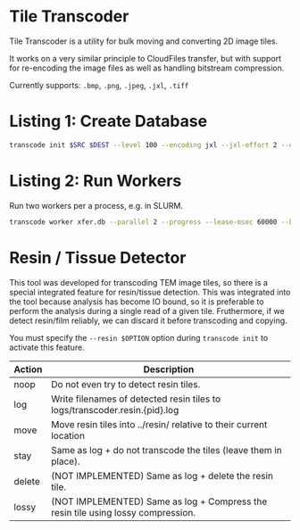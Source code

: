Tile Transcoder
===============

Tile Transcoder is a utility for bulk moving and converting 2D image tiles.

It works on a very similar principle to CloudFiles transfer, but with support for re-encoding the image files as well as handling bitstream compression.

Currently supports: `.bmp`, `.png`, `.jpeg`, `.jxl`, `.tiff`

# Listing 1: Create Database

```bash
transcode init $SRC $DEST --level 100 --encoding jxl --jxl-effort 2 --db xfer.db
```

# Listing 2: Run Workers

Run two workers per a process, e.g. in SLURM.

```bash
transcode worker xfer.db --parallel 2 --progress --lease-msec 60000 --block-size 20
```

# Resin / Tissue Detector

This tool was developed for transcoding TEM image tiles, so there is a special integrated feature for resin/tissue detection. This was integrated into the tool because analysis has become IO bound, so it is preferable to perform the analysis during a single read of a given tile. Fruthermore, if we detect resin/film reliably, we can discard it before transcoding and copying.

You must specify the `--resin $OPTION` option during `transcode init` to activate this feature.


| Action | Description                                                                      |
|--------|----------------------------------------------------------------------------------|
| noop   | Do not even try to detect resin tiles.                                           |
| log    | Write filenames of detected resin tiles to logs/transcoder.resin.{pid}.log       |
| move   | Move resin tiles into ../resin/ relative to their current location               |
| stay   | Same as log + do not transcode the tiles (leave them in place).                  |
| delete | (NOT IMPLEMENTED) Same as log + delete the resin tile.                           |
| lossy  | (NOT IMPLEMENTED) Same as log + Compress the resin tile using lossy compression. |





